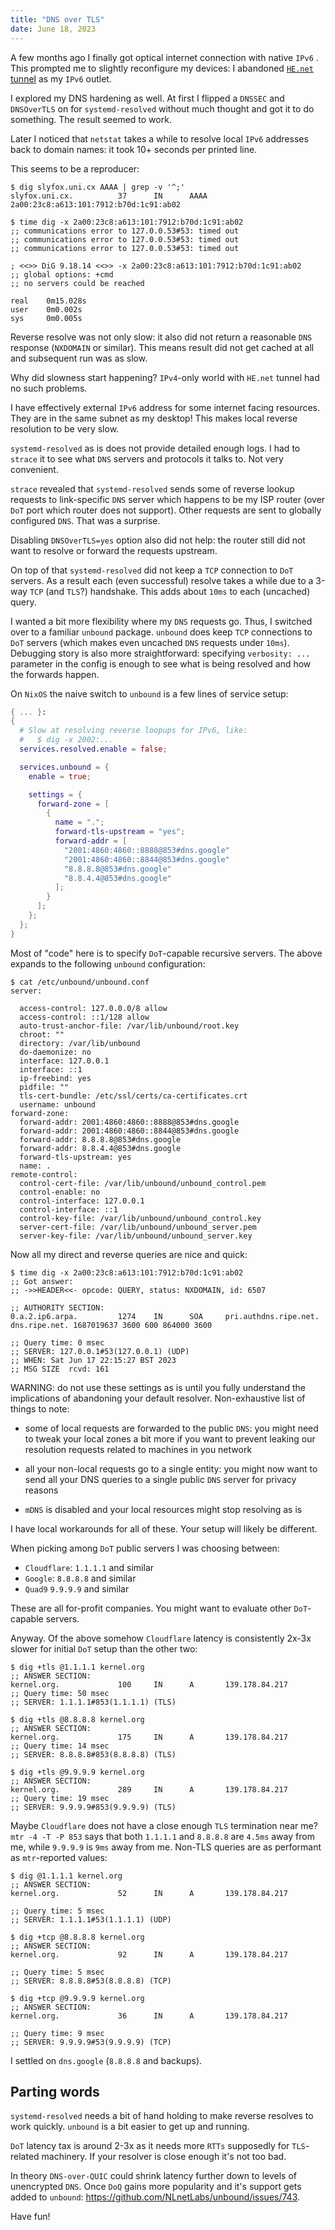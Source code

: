 ```yaml
---
title: "DNS over TLS"
date: June 18, 2023
---
```


A few months ago I finally got optical internet connection with native
`IPv6` . This prompted me to slightly reconfigure my devices: I
abandoned [`HE.net` tunnel](https://tunnelbroker.net/) as my `IPv6`
outlet.

I explored my DNS hardening as well. At first I flipped
a `DNSSEC` and `DNSOverTLS` on for `systemd-resolved` without much
thought and got it to do something. The result seemed to work.

Later I noticed that `netstat` takes a while to resolve local `IPv6`
addresses back to domain names: it took 10+ seconds per printed line.

This seems to be a reproducer:

```
$ dig slyfox.uni.cx AAAA | grep -v '^;'
slyfox.uni.cx.          37      IN      AAAA    2a00:23c8:a613:101:7912:b70d:1c91:ab02

$ time dig -x 2a00:23c8:a613:101:7912:b70d:1c91:ab02
;; communications error to 127.0.0.53#53: timed out
;; communications error to 127.0.0.53#53: timed out
;; communications error to 127.0.0.53#53: timed out

; <<>> DiG 9.18.14 <<>> -x 2a00:23c8:a613:101:7912:b70d:1c91:ab02
;; global options: +cmd
;; no servers could be reached

real    0m15.028s
user    0m0.002s
sys     0m0.005s
```

Reverse resolve was not only slow: it also did not return a reasonable
`DNS` response (`NXDOMAIN` or similar). This means result did not get
cached at all and subsequent run was as slow.

Why did slowness start happening? `IPv4`-only world with `HE.net` tunnel
had no such problems.

I have effectively external `IPv6` address for some internet facing
resources. They are in the same subnet as my desktop! This makes local
reverse resolution to be very slow.

`systemd-resolved` as is does not provide detailed enough logs. I had to
`strace` it to see what `DNS` servers and protocols it talks to. Not
very convenient.

`strace` revealed that `systemd-resolved` sends some of reverse lookup
requests to link-specific `DNS` server which happens to be my ISP router
(over `DoT` port which router does not support). Other requests are sent
to globally configured `DNS`. That was a surprise.

Disabling `DNSOverTLS=yes` option also did not help: the router still
did not want to resolve or forward the requests upstream.

On top of that `systemd-resolved` did not keep a `TCP` connection to
`DoT` servers. As a result each (even successful) resolve
takes a while due to a 3-way `TCP` (and `TLS`?) handshake. This adds
about `10ms` to each (uncached) query.

I wanted a bit more flexibility where my `DNS` requests go. Thus, I
switched over to a familiar `unbound` package. `unbound` does keep `TCP`
connections to `DoT` servers (which makes even uncached `DNS` requests
under `10ms`). Debugging story is also more straightforward: specifying
`verbosity: ...` parameter in the config is enough to see what is being
resolved and how the forwards happen.

On `NixOS` the naive switch to `unbound` is a few lines of service
setup:

```nix
{ ... }:
{
  # Slow at resolving reverse loopups for IPv6, like:
  #   $ dig -x 2002:...
  services.resolved.enable = false;

  services.unbound = {
    enable = true;

    settings = {
      forward-zone = [
        {
          name = ".";
          forward-tls-upstream = "yes";
          forward-addr = [
            "2001:4860:4860::8888@853#dns.google"
            "2001:4860:4860::8844@853#dns.google"
            "8.8.8.8@853#dns.google"
            "8.8.4.4@853#dns.google"
          ];
        }
      ];
    };
  };
}
```

Most of "code" here is to specify `DoT`-capable recursive servers. The
above expands to the following `unbound` configuration:

```
$ cat /etc/unbound/unbound.conf
server:

  access-control: 127.0.0.0/8 allow
  access-control: ::1/128 allow
  auto-trust-anchor-file: /var/lib/unbound/root.key
  chroot: ""
  directory: /var/lib/unbound
  do-daemonize: no
  interface: 127.0.0.1
  interface: ::1
  ip-freebind: yes
  pidfile: ""
  tls-cert-bundle: /etc/ssl/certs/ca-certificates.crt
  username: unbound
forward-zone:
  forward-addr: 2001:4860:4860::8888@853#dns.google
  forward-addr: 2001:4860:4860::8844@853#dns.google
  forward-addr: 8.8.8.8@853#dns.google
  forward-addr: 8.8.4.4@853#dns.google
  forward-tls-upstream: yes
  name: .
remote-control:
  control-cert-file: /var/lib/unbound/unbound_control.pem
  control-enable: no
  control-interface: 127.0.0.1
  control-interface: ::1
  control-key-file: /var/lib/unbound/unbound_control.key
  server-cert-file: /var/lib/unbound/unbound_server.pem
  server-key-file: /var/lib/unbound/unbound_server.key
```

Now all my direct and reverse queries are nice and quick:

```
$ time dig -x 2a00:23c8:a613:101:7912:b70d:1c91:ab02
;; Got answer:
;; ->>HEADER<<- opcode: QUERY, status: NXDOMAIN, id: 6507

;; AUTHORITY SECTION:
0.a.2.ip6.arpa.         1274    IN      SOA     pri.authdns.ripe.net. dns.ripe.net. 1687019637 3600 600 864000 3600

;; Query time: 0 msec
;; SERVER: 127.0.0.1#53(127.0.0.1) (UDP)
;; WHEN: Sat Jun 17 22:15:27 BST 2023
;; MSG SIZE  rcvd: 161
```

WARNING: do not use these settings as is until you fully understand the
implications of abandoning your default resolver. Non-exhaustive list of
things to note:

- some of local requests are forwarded to the public `DNS`: you might
  need to tweak your local zones a bit more if you want to prevent
  leaking our resolution requests related to machines in you network

- all your non-local requests go to a single entity: you might now want
  to send all your DNS queries to a single public `DNS` server for
  privacy reasons

- `mDNS` is disabled and your local resources might stop resolving as is

I have local workarounds for all of these. Your setup will likely be
different.

When picking among `DoT` public servers I was choosing between:

- `Cloudflare`: `1.1.1.1` and similar
- `Google`: `8.8.8.8` and similar
- `Quad9` `9.9.9.9` and similar

These are all for-profit companies. You might want to evaluate other
`DoT`-capable servers.

Anyway. Of the above somehow `Cloudflare` latency is consistently 2x-3x
slower for initial `DoT` setup than the other two:

```
$ dig +tls @1.1.1.1 kernel.org
;; ANSWER SECTION:
kernel.org.             100     IN      A       139.178.84.217
;; Query time: 50 msec
;; SERVER: 1.1.1.1#853(1.1.1.1) (TLS)

$ dig +tls @8.8.8.8 kernel.org
;; ANSWER SECTION:
kernel.org.             175     IN      A       139.178.84.217
;; Query time: 14 msec
;; SERVER: 8.8.8.8#853(8.8.8.8) (TLS)

$ dig +tls @9.9.9.9 kernel.org
;; ANSWER SECTION:
kernel.org.             289     IN      A       139.178.84.217
;; Query time: 19 msec
;; SERVER: 9.9.9.9#853(9.9.9.9) (TLS)
```

Maybe `Cloudflare` does not have a close enough `TLS` termination near
me? `mtr -4 -T -P 853` says that both `1.1.1.1` and `8.8.8.8` are `4.5ms`
away from me, while `9.9.9.9` is `9ms` away from me. Non-TLS queries are
as performant as `mtr`-reported values:

```
$ dig @1.1.1.1 kernel.org
;; ANSWER SECTION:
kernel.org.             52      IN      A       139.178.84.217

;; Query time: 5 msec
;; SERVER: 1.1.1.1#53(1.1.1.1) (UDP)

$ dig +tcp @8.8.8.8 kernel.org
;; ANSWER SECTION:
kernel.org.             92      IN      A       139.178.84.217

;; Query time: 5 msec
;; SERVER: 8.8.8.8#53(8.8.8.8) (TCP)

$ dig +tcp @9.9.9.9 kernel.org
;; ANSWER SECTION:
kernel.org.             36      IN      A       139.178.84.217

;; Query time: 9 msec
;; SERVER: 9.9.9.9#53(9.9.9.9) (TCP)
```

I settled on `dns.google` (`8.8.8.8` and backups).

## Parting words

`systemd-resolved` needs a bit of hand holding to make reverse resolves
to work quickly. `unbound` is a bit easier to get up and running.

`DoT` latency tax is around 2-3x as it needs more `RTTs` supposedly for
`TLS`-related machinery. If your resolver is close enough it's not too
bad.

In theory `DNS-over-QUIC` could shrink latency further down to levels of
unencrypted `DNS`. Once `DoQ` gains more popularity and it's support
gets added to `unbound`: <https://github.com/NLnetLabs/unbound/issues/743>.

Have fun!
